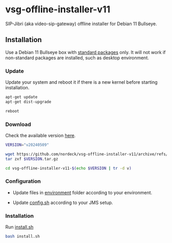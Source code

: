 # vsg-offline-installer-v11

SIP-Jibri (aka video-sip-gateway) offline installer for Debian 11 Bullseye.

## Installation

Use a Debian 11 Bullseye box with
[standard packages](https://www.debian.org/doc/manuals/debian-faq/pkg-basics.en.html#priority)
only. It will not work if non-standard packages are installed, such as desktop
environment.

### Update

Update your system and reboot it if there is a new kernel before starting
installation.

```bash
apt-get update
apt-get dist-upgrade

reboot
```

### Download

Check the available version
[here](https://github.com/nordeck/vsg-offline-installer-v11/releases).

```bash
VERSION="v20240509"

wget https://github.com/nordeck/vsg-offline-installer-v11/archive/refs/tags/$VERSION.tar.gz
tar zxf $VERSION.tar.gz

cd vsg-offline-installer-v11-$(echo $VERSION | tr -d v)
```

### Configuration

- Update files in [environment](./environment) folder according to your
  environment.

- Update [config.sh](./config.sh) according to your JMS setup.

### Installation

Run [install.sh](./install.sh)

```bash
bash install.sh
```
